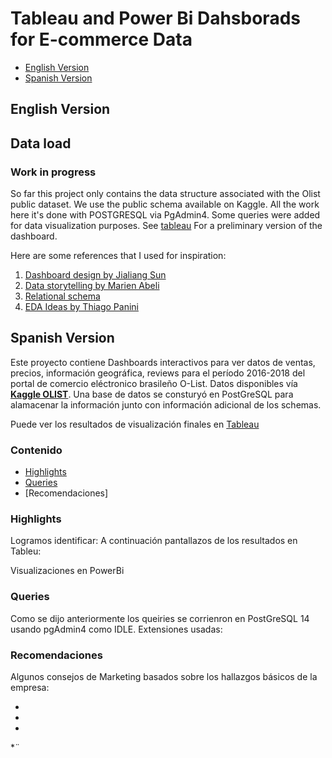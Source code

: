 # Tableau and Power Bi Dahsborads for E-commerce Data

- [English Version](#English-Version) 
- [Spanish Version](#Spanish-Version)

## English Version

## Data load

### Work in progress
So far this project only contains the data structure associated with the Olist public dataset. We use the public schema available on Kaggle. All the work here it's done with POSTGRESQL via PgAdmin4. 
Some queries were added for data visualization purposes. See [tableau](https://public.tableau.com/app/profile/juan.diego.p.rez.sierra/viz/Olist-EDASalesperformanceV1/Dashboard2?publish=yes) For a preliminary version of the dashboard.

Here are some references that I used for inspiration:
 1. [Dashboard design by Jialiang Sun](https://public.tableau.com/app/profile/jialiang.sun/viz/OLIST/OLISTstory)
 2. [Data storytelling by Marien Abeli](https://public.tableau.com/app/profile/marien.abeli/viz/Olist_16207865690910/Story1)
 3. [Relational schema](https://github.com/thuynh323/SQL-olist-e-commerce)
 4. [EDA Ideas by Thiago Panini](https://www.kaggle.com/code/thiagopanini/e-commerce-sentiment-analysis-eda-viz-nlp)


## Spanish Version

Este proyecto contiene Dashboards interactivos para ver datos de ventas, precios, información geográfica, reviews para el período 2016-2018 del portal de comercio eléctronico brasileño O-List. Datos disponibles vía [**Kaggle OLIST**](https://www.kaggle.com/datasets/olistbr/brazilian-ecommerce). Una base de datos se consturyó en PostGreSQL para alamacenar la información junto con información adicional de los schemas.

Puede ver los resultados de visualización finales en [Tableau](https://public.tableau.com/app/profile/juan.diego.p.rez.sierra/viz/Olist-EDASalesperformanceV1/Dashboard2?publish=yes)

### Contenido
- [Highlights](#Highlights)
- [Queries](#Queries)
- [Recomendaciones]

### Highlights

Logramos identificar:
 A continuación pantallazos de los resultados en Tableu:

 Visualizaciones en PowerBi


 ### Queries

 Como se dijo anteriormente los queiries se corrienron en PostGreSQL 14 usando pgAdmin4 como IDLE. 
 Extensiones usadas:


### Recomendaciones

Algunos consejos de Marketing basados sobre los hallazgos básicos de la empresa:

*
*
*
*¨





